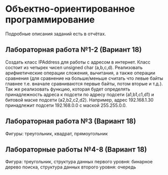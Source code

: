 # Объектно-ориентированное программирование

Подробные описания заданий есть в отчётах.

## Лабораторная работа №1-2 (Вариант 18)

Создать класс IPAddress для работы с адресом в интернет. Класс состоит из четырех чисел unsigned char (a,b,c,d). Реализовать арифметические операции сложения, вычитания, а также операции сравнения (для сравнение на больше/меньше считать что левые байты главнее т.е. вначале сравниваются первые байты, потом вторые и т.д.). Так же реализовать функцию, которая будет определять принадлежность адреса к подсети по адресу подсети (a1,b1,c1,d1) и битовой маске подсети (a2,b2,c2,d2). Например, адрес 192.168.1.30 принадлежит подсети 192.168.0.0 с маской 255.255.0.0.

## Лабораторная работа №3 (Вариант 18)

Фигуры: треугольник, квадрат, прямоугольник

## Лабораторные работы №4-8 (Вариант 18)

Фигура: треугольник, структура данных первого уровня: бинарное дерево поиска, структура данных второго уровня: очередь